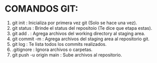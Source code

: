 # COMANDOS GIT:

1. git init : Inicializa por primera vez git (Solo se hace una vez).
2. git status : Brinde el status del repositoio (Te dice que etapa estas).
3. git add . : Agrega archivos del working directory al staging area.
4. git commit -m : Agrega archivos del staging area al repositorio git.
5. git log : Te lista todos los commits realizados. 
6. .gitignore : Ignora archivos o carpetas.
7. git push -u origin main : Sube archivos al repositorio. 
